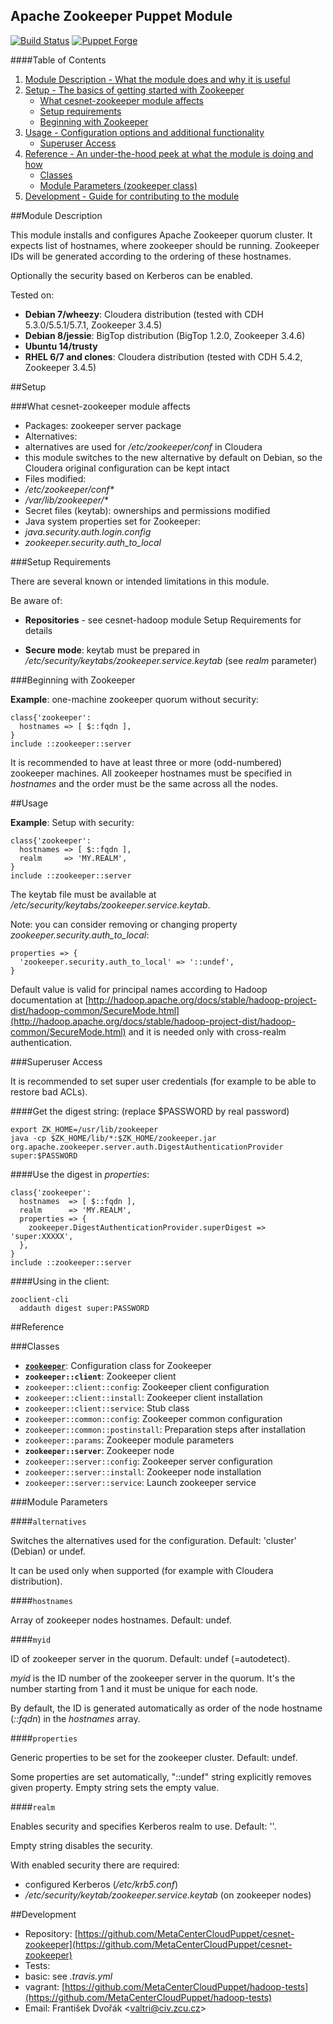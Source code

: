 ## Apache Zookeeper Puppet Module

[![Build Status](https://travis-ci.org/MetaCenterCloudPuppet/cesnet-zookeeper.svg?branch=master)](https://travis-ci.org/MetaCenterCloudPuppet/cesnet-zookeeper) [![Puppet Forge](https://img.shields.io/puppetforge/v/cesnet/zookeeper.svg)](https://forge.puppetlabs.com/cesnet/zookeeper)

####Table of Contents

1. [Module Description - What the module does and why it is useful](#module-description)
2. [Setup - The basics of getting started with Zookeeper](#setup)
    * [What cesnet-zookeeper module affects](#what-zookeeepr-affects)
    * [Setup requirements](#setup-requirements)
    * [Beginning with Zookeeper](#beginning-with-zookeeeper)
3. [Usage - Configuration options and additional functionality](#usage)
    * [Superuser Access](#superuser)
4. [Reference - An under-the-hood peek at what the module is doing and how](#reference)
    * [Classes](#classes)
    * [Module Parameters (zookeeper class)](#parameters)
5. [Development - Guide for contributing to the module](#development)

<a name="module-description"></a>
##Module Description

This module installs and configures Apache Zookeeper quorum cluster. It expects list of hostnames, where zookeeper should be running. Zookeeper IDs will be generated according to the ordering of these hostnames.

Optionally the security based on Kerberos can be enabled.

Tested on:

* **Debian 7/wheezy**: Cloudera distribution (tested with CDH 5.3.0/5.5.1/5.7.1, Zookeeper 3.4.5)
* **Debian 8/jessie**: BigTop distribution (BigTop 1.2.0, Zookeeper 3.4.6)
* **Ubuntu 14/trusty**
* **RHEL 6/7 and clones**: Cloudera distribution (tested with CDH 5.4.2, Zookeeper 3.4.5)

<a name="setup"></a>
##Setup

<a name="what-zookeeper-affects"></a>
###What cesnet-zookeeper module affects

* Packages: zookeeper server package
* Alternatives:
 * alternatives are used for */etc/zookeeper/conf* in Cloudera
 * this module switches to the new alternative by default on Debian, so the Cloudera original configuration can be kept intact
* Files modified:
 * */etc/zookeeper/conf\**
 * */var/lib/zookeeper/\**
* Secret files (keytab): ownerships and permissions modified
* Java system properties set for Zookeeper:
 * *java.security.auth.login.config*
 * *zookeeper.security.auth\_to\_local*

<a name="setup-requirements"></a>
###Setup Requirements

There are several known or intended limitations in this module.

Be aware of:

* **Repositories** - see cesnet-hadoop module Setup Requirements for details

* **Secure mode**: keytab must be prepared in */etc/security/keytabs/zookeeper.service.keytab* (see *realm* parameter)

<a name="beginning-with-zookeeper"></a>
###Beginning with Zookeeper

**Example**: one-machine zookeeper quorum without security:

    class{'zookeeper':
      hostnames => [ $::fqdn ],
    }
    include ::zookeeper::server

It is recommended to have at least three or more (odd-numbered) zookeeper machines. All zookeeper hostnames must be specified in *hostnames* and the order must be the same across all the nodes.

<a name="usage"></a>
##Usage

**Example**: Setup with security:

    class{'zookeeper':
      hostnames => [ $::fqdn ],
      realm     => 'MY.REALM',
    }
    include ::zookeeper::server

The keytab file must be available at */etc/security/keytabs/zookeeper.service.keytab*.

Note: you can consider removing or changing property *zookeeper.security.auth\_to\_local*:

    properties => {
      'zookeeper.security.auth_to_local' => '::undef',
    }

Default value is valid for principal names according to Hadoop documentation at [http://hadoop.apache.org/docs/stable/hadoop-project-dist/hadoop-common/SecureMode.html](http://hadoop.apache.org/docs/stable/hadoop-project-dist/hadoop-common/SecureMode.html) and it is needed only with cross-realm authentication.

<a name="superuser"></a>
###Superuser Access

It is recommended to set super user credentials (for example to be able to restore bad ACLs).

####Get the digest string:
(replace $PASSWORD by real password)

    export ZK_HOME=/usr/lib/zookeeper
    java -cp $ZK_HOME/lib/*:$ZK_HOME/zookeeper.jar org.apache.zookeeper.server.auth.DigestAuthenticationProvider super:$PASSWORD

####Use the digest in *properties*:

    class{'zookeeper':
      hostnames  => [ $::fqdn ],
      realm      => 'MY.REALM',
      properties => {
        zookeeper.DigestAuthenticationProvider.superDigest => 'super:XXXXX',
      },
    }
    include ::zookeeper::server

####Using in the client:

    zooclient-cli
      addauth digest super:PASSWORD

<a name="reference"></a>
##Reference

<a name="classes"></a>
###Classes

* [**`zookeeper`**](#parameters): Configuration class for Zookeeper
* **`zookeeper::client`**: Zookeeper client
* `zookeeper::client::config`: Zookeeper client configuration
* `zookeeper::client::install`: Zookeeper client installation
* `zookeeper::client::service`: Stub class
* `zookeeper::common::config`: Zookeeper common configuration
* `zookeeper::common::postinstall`: Preparation steps after installation
* `zookeeper::params`: Zookeeper module parameters
* **`zookeeper::server`**: Zookeeper node
* `zookeeper::server::config`: Zookeeper server configuration
* `zookeeper::server::install`: Zookeeper node installation
* `zookeeper::server::service`: Launch zookeeper service

<a name="parameters"></a>
###Module Parameters

####`alternatives`

Switches the alternatives used for the configuration. Default: 'cluster' (Debian) or undef.

It can be used only when supported (for example with Cloudera distribution).

####`hostnames`

Array of zookeeper nodes hostnames. Default: undef.

####`myid`

ID of zookeeper server in the quorum. Default: undef (=autodetect).

*myid* is the ID number of the zookeeper server in the quorum. It's the number starting from 1 and it must be unique for each node.

By default, the ID is generated automatically as order of the node hostname (*::fqdn*) in the *hostnames* array.

####`properties`

Generic properties to be set for the zookeeper cluster. Default: undef.

Some properties are set automatically, "::undef" string explicitly removes given property. Empty string sets the empty value.

####`realm`

Enables security and specifies Kerberos realm to use. Default: ''.

Empty string disables the security.

With enabled security there are required:

  * configured Kerberos (*/etc/krb5.conf*)
  * */etc/security/keytab/zookeeper.service.keytab* (on zookeeper nodes)

<a name="development"></a>
##Development

* Repository: [https://github.com/MetaCenterCloudPuppet/cesnet-zookeeper](https://github.com/MetaCenterCloudPuppet/cesnet-zookeeper)
* Tests:
 * basic: see *.travis.yml*
 * vagrant: [https://github.com/MetaCenterCloudPuppet/hadoop-tests](https://github.com/MetaCenterCloudPuppet/hadoop-tests)
* Email: František Dvořák &lt;valtri@civ.zcu.cz&gt;
